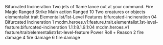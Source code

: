 <ability>
  <name>Bifurcated Incineration</name>
  <flavor>Two jets of flame lance out at your command.</flavor>
  <keywords>
    <keyword>Fire</keyword>
    <keyword>Magic</keyword>
    <keyword>Ranged</keyword>
    <keyword>Strike</keyword>
  </keywords>
  <type>Main action</type>
  <distance>Ranged 10</distance>
  <target>Two creatures or objects</target>
  <metadata>
    <class>elementalist</class>
    <feature_type>trait</feature_type>
    <file_dpath>Elementalist/1st-Level Features</file_dpath>
    <item_id>bifurcated-incineration</item_id>
    <item_index>04</item_index>
    <item_name>Bifurcated Incineration</item_name>
    <level>1</level>
    <scc>mcdm.heroes.v1:feature.trait.elementalist.1st-level-feature:bifurcated-incineration</scc>
    <scdc>1.1.1:8.1.9.1:04</scdc>
    <source>mcdm.heroes.v1</source>
    <type>feature/trait/elementalist/1st-level-feature</type>
  </metadata>
  <effects>
    <effect type="roll">
      <roll>Power Roll + Reason</roll>
      <t1>2 fire damage</t1>
      <t2>4 fire damage</t2>
      <t3>6 fire damage</t3>
    </effect>
  </effects>
</ability>
